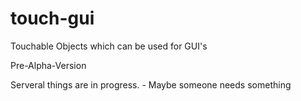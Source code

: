 # touch-gui
Touchable Objects which can be used for GUI's

Pre-Alpha-Version 

Serveral things are in progress. - Maybe someone needs something


